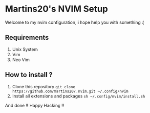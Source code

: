 # Martins20's NVIM Setup

Welcome to my nvim configuration, i hope help you with something :)

## Requirements

1. Unix System
2. Vim
3. Neo Vim

## How to install ?

1. Clone this repository `git clone https://github.com/martins20/.nvim.git ~/.config/nvim`
2. Install all extensions and packages `sh ~/.config/nvim/install.sh`

And done !! Happy Hacking !!
